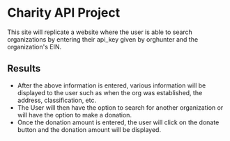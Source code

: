 # Charity API Project

This site will replicate a website where the user is able to search organizations by entering their api_key given by orghunter and the organization's EIN.

## Results

* After the above information is entered, various information will be displayed to the user such as when the org was established, the address, classification, etc.
* The User will then have the option to search for another organization or will have the option to make a donation.
* Once the donation amount is entered, the user will click on the donate button and the donation amount will be displayed.
